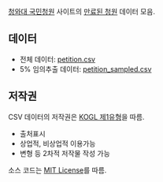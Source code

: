 [청와대 국민청원](https://www1.president.go.kr/petitions) 사이트의
[만료된 청원](https://www1.president.go.kr/petitions?only=finished) 데이터 모음.

## 데이터

* 전체 데이터: [petition.csv](https://s3.ap-northeast-2.amazonaws.com/data10902/petition/petition.csv)
* 5% 임의추출 데이터: [petition_sampled.csv](https://s3.ap-northeast-2.amazonaws.com/data10902/petition/petition_sampled.csv)

## 저작권

CSV 데이터의 저작권은 [KOGL 제1유형](http://www.kogl.or.kr/info/license.do)을 따름.

* 출처표시
* 상업적, 비상업적 이용가능
* 변형 등 2차적 저작물 작성 가능

소스 코드는 [MIT License](LICENSE)를 따름.
